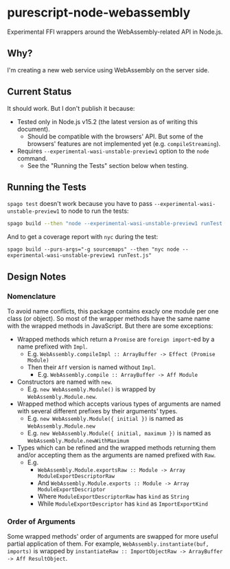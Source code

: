 # purescript-node-webassembly

Experimental FFI wrappers around the WebAssembly-related API in Node.js.

## Why?

I'm creating a new web service using WebAssembly on the server side.

## Current Status

It should work. But I don't publish it because:

- Tested only in Node.js v15.2 (the latest version as of writing this document).
    - Should be compatible with the browsers' API. But some of the browsers' features are not implemented yet (e.g. `compileStreaming`).
- Requires `--experimental-wasi-unstable-preview1` option to the `node` command.
    - See the "Running the Tests" section below when testing.

## Running the Tests

`spago test` doesn't work because you have to pass `--experimental-wasi-unstable-preview1` to node to run the tests:

```sh
spago build --then "node --experimental-wasi-unstable-preview1 runTest.js"
```

And to get a coverage report with `nyc` during the test:

```
spago build --purs-args="-g sourcemaps" --then "nyc node --experimental-wasi-unstable-preview1 runTest.js"
```

## Design Notes

### Nomenclature

To avoid name conflicts, this package contains exacly one module per one class (or object). So most of the wrapper methods have the same name with the wrapped methods in JavaScript. But there are some exceptions:

- Wrapped methods which return a `Promise` are `foreign import`-ed by a name prefixed with `Impl`.
    - E.g. `WebAssembly.compileImpl :: ArrayBuffer -> Effect (Promise Module)`
    - Then their `Aff` version is named without `Impl`.
        - E.g. `WebAssembly.compile :: ArrayBuffer -> Aff Module`
- Constructors are named with `new`.
    - E.g. `new WebAssembly.Module()` is wrapped by `WebAssembly.Module.new`.
- Wrapped method which accepts various types of arguments are named with several different prefixes by their arguments' types.
    - E.g. `new WebAssembly.Module({ initial })` is named as `WebAssembly.Module.new`
    - E.g. `new WebAssembly.Module({ initial, maximum })` is named as `WebAssembly.Module.newWithMaximum`
- Types which can be refined and the wrapped methods returning them and/or accepting them as the arguments are named prefixed with `Raw`.
    - E.g.
        - `WebAssembly.Module.exportsRaw :: Module -> Array ModuleExportDescriptorRaw`
        - And `WebAssembly.Module.exports :: Module -> Array ModuleExportDescriptor`
        - Where `ModuleExportDescriptorRaw` has `kind` as `String`
        - While `ModuleExportDescriptor` has `kind` as `ImportExportKind`

### Order of Arguments

Some wrapped methods' order of arguments are swapped for more useful partial application of them.
For example, `WebAssembly.instantiate(buf, imports)` is wrapped by `instantiateRaw :: ImportObjectRaw -> ArrayBuffer -> Aff ResultObject`.
